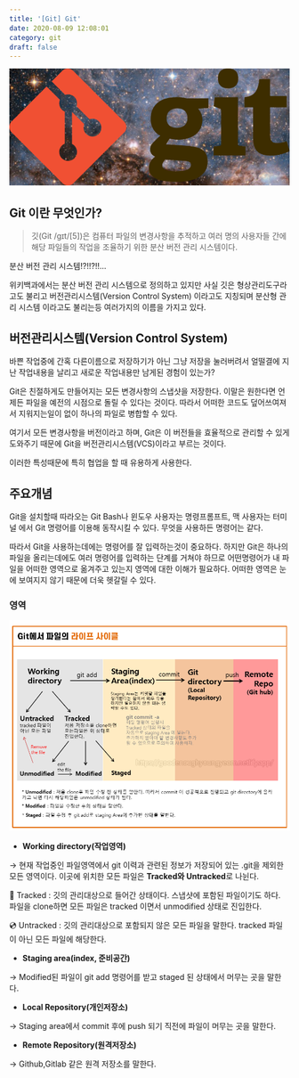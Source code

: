 ```yaml
---
title: '[Git] Git'
date: 2020-08-09 12:08:01
category: git
draft: false
---
```


![](./images/git_galaxy.png)

## Git 이란 무엇인가?

> 깃(Git /ɡɪt/[5])은 컴퓨터 파일의 변경사항을 추적하고 여러 명의 사용자들 간에 해당 파일들의 작업을 조율하기 위한 분산 버전 관리 시스템이다.

분산 버전 관리 시스템!?!!?!!...

위키백과에서는 분산 버전 관리 시스템으로 정의하고 있지만 사실 깃은 형상관리도구라고도 불리고 버전관리시스템(Version Control System) 이라고도 지칭되며 분산형 관리 시스템 이라고도 불리는등 여러가지의 이름을 가지고 있다.

## 버전관리시스템(Version Control System)

바쁜 작업중에 간혹 다른이름으로 저장하기가 아닌 그냥 저장을 눌러버려서 얼떨결에 지난 작업내용을 날리고 새로운 작업내용만 남게된 경험이 있는가?

Git은 친절하게도 만들어지는 모든 변경사항의 스냅샷을 저장한다. 이말은 원한다면 언제든 파일을 예전의 시점으로 돌릴 수 있다는 것이다. 따라서 어떠한 코드도 덮어쓰여져서 지워지는일이 없이 하나의 파일로 병합할 수 있다.

여기서 모든 변경사항을 버전이라고 하며, Git은 이 버전들을 효율적으로 관리할 수 있게 도와주기 때문에 Git을 버전관리시스템(VCS)이라고 부르는 것이다.

이러한 특성때문에 특히 협업을 할 때 유용하게 사용한다.

## 주요개념

Git을 설치할때 따라오는 Git Bash나 윈도우 사용자는 명령프롬프트, 맥 사용자는 터미널 에서 Git 명령어를 이용해 동작시킬 수 있다. 무엇을 사용하든 명령어는 같다.

따라서 Git을 사용하는데에는 명령어를 잘 입력하는것이 중요하다. 하지만 Git은 하나의 파일을 올리는데에도 여러 명령어를 입력하는 단계를 거쳐야 하므로 어떤명령어가 내 파일을 어떠한 영역으로 옮겨주고 있는지 영역에 대한 이해가 필요하다. 어떠한 영역은 눈에 보여지지 않기 때문에 더욱 헷갈릴 수 있다.

### 영역

![](./images/fixed2_lifecycle.png)

- **Working directory(작업영역)**

→ 현재 작업중인 파일영역에서 git 이력과 관련된 정보가 저장되어 있는 .git을 제외한 모든 영역이다. 이곳에 위치한 모든 파일은 **Tracked와 Untracked**로 나뉜다.

&#128192; Tracked : 깃의 관리대상으로 들어간 상태이다. 스냅샷에 포함된 파일이기도 하다. 파일을 clone하면 모든 파일은 tracked 이면서 unmodified 상태로 진입한다.

&#128191; Untracked : 깃의 관리대상으로 포함되지 않은 모든 파일을 말한다. tracked 파일이 아닌 모든 파일에 해당한다.

- **Staging area(index, 준비공간)**

→ Modified된 파일이 git add 명령어를 받고 staged 된 상태에서 머무는 곳을 말한다.

- **Local Repository(개인저장소)**

→ Staging area에서 commit 후에 push 되기 직전에 파일이 머무는 곳을 말한다.

- **Remote Repository(원격저장소)**

→ Github,Gitlab 같은 원격 저장소를 말한다.
